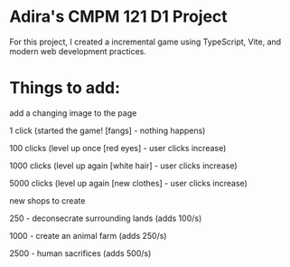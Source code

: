 # Adira's CMPM 121 D1 Project

For this project, I created a incremental game using TypeScript, Vite, and modern web development practices.

# Things to add:

add a changing image to the page

1 click (started the game! [fangs] - nothing happens)

100 clicks (level up once [red eyes] - user clicks increase)

1000 clicks (level up again [white hair] - user clicks increase)

5000 clicks (level up again [new clothes] - user clicks increase)

new shops to create

250 - deconsecrate surrounding lands (adds 100/s)

1000 - create an animal farm (adds 250/s)

2500 - human sacrifices (adds 500/s)
